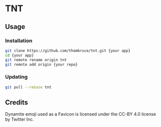# TNT

## Usage

### Installation

```sh
git clone https://github.com/thombruce/tnt.git {your app}
cd {your app}
git remote rename origin tnt
git remote add origin {your repo}
```

### Updating

```sh
git pull --rebase tnt
```

## Credits

Dynamite emoji used as a Favicon is licensed under the CC-BY 4.0 license by Twitter Inc.
